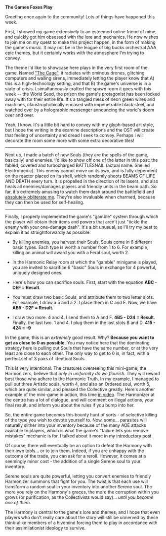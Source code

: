 **The Games Foxes Play**

Greeting once again to the community! Lots of things have happened this week.

First, I showed my game extensively to an esteemed online friend of mine, and quickly got him obsessed with the lore and mechanics. He now wishes to join me on my quest to make this project happen, in the form of making the game's music. It may not be in the league of big bucks orchestral AAA epic themes, but it certainly works with the atmosphere I'm trying to convey.

The theme I'd like to showcase here plays in the very first room of the game. Named ["The Cage"](https://www.youtube.com/watch?v=wHub2nob2jI), it radiates with ominous drones, glitching computers and wailing sirens, immediately letting the player know that A) this is a high-technology setting, and that B) the game's universe is in a state of crisis. I simultaneously crafted the spawn room it goes with this week -- the World Seed, the prison the game's protagonist has been locked away with for their entire life. It's a tangled mess of neon green wires and machines, claustrophobically encased with impenetrable black steel, and watched over by a holographic messenger announcing the world's doom over and over.

Yeah, I know. It's a little bit hard to convey with my glyph-based art style, but I hope the writing in the examine descriptions and the OST will create that feeling of uncertainty and dread I seek to convey. Perhaps I will decorate the room some more with some extra decorative tiles!

***

Next up, I made a batch of new Souls (they are the spells of the game, basically) and enemies. I'd like to show off one of the latter in this post: the fabled, coveted and turbocharged BATTLESNAIL (actual name: Shelled Electromedic). This enemy cannot move on its own, and is fully dependent on the reactor placed on its shell, which randomly shoots BEAMS OF LIFE AND DEATH every turn. It is propelled in the direction of its lasers, and also heals all enemies/damages players and friendly units in the beam path. So far, it's extremely amusing to watch them dash around the battlefield and [absolutely obliterate me](https://www.youtube.com/watch?v=CA4ZZZ8Izyg). They're also invaluable when charmed, because they can then be used for self-healing.

***

Finally, I properly implemented the game's "gamble" system through which the player will obtain their items and powers that aren't just "tickle the enemy with your one-damage dash". It's a bit unusual, so I'll try my best to explain it as straightforwardly as possible.

* By killing enemies, you harvest their Souls. Souls come in 6 different basic types. Each type is worth a number from 1 to 6. For example, killing an animal will award you with a Feral soul, worth 2.

* In the Harmonic Relay room at which the "gamble" minigame is played, you are invited to sacrifice 6 "basic" Souls in exchange for 4 powerful, uniquely designed ones.

* Here's how you can sacrifice souls. First, start with the equation **ABC - DEF = Result**. 

* You must draw two basic Souls, and attribute them to two letter slots. For example, I draw a 5 and a 2. I place them in C and E. Now, we have **AB5 - D2F = Result**.

* I draw two more. 4 and 4. I send them to A and F. **4B5 - D24 = Result**. Finally, the last two. 1 and 4. I plug them in the last slots B and D. **415 - 424 = -9**

In the game, this is an *extremely* good result. Why? **Because you want to get as close to 0 as possible.** You may notice here that the dominating strategy here is pulling out Souls that have the same number, or at the very least are close to each other. The only way to get to 0 is, in fact, with a perfect set of 3 pairs of identical Souls.

This is very intentional. The creatures overseeing this mini-game, the Harmonizers, believe that *only in uniformity do we flourish*. They will reward best those who adhere to the Harmonic Truth. In my example, I managed to pull out three Artistic souls, worth 4, and also an Ordered soul, worth 5, which are quite similar, and pleased the Collective greatly. Here's another example of the mini-game in action, this time [in video](https://www.youtube.com/watch?v=uRchzwUR6i8). The Harmonizer at the centre has a lot of dialogue, and will comment on illegal actions, your final result, and inform you about the rules if you bump into her.

So, the entire game becomes this bounty hunt of sorts - of selective killing of the type you wish to devote yourself to. Now, some... parasites will naturally slither into your inventory because of the many AOE attacks available to players, which is what the game's "failure lets you remove mistakes" mechanic is for. I talked about it more in my [introductory post](https://www.reddit.com/r/roguelikedev/comments/uzb3iu/sharing_saturday_416/iaa1w3u/).

Of course, there will eventually be an option to defeat the Harmony with their own tools...  or to join them. Indeed, if you are unhappy with the outcome of the trade, you can ask for a reroll. However, it comes at a seemingly minor cost - the addition of a single Serene soul to your inventory.

Serene souls are quite powerful, letting you convert enemies to friendly Harmonizer summons that fight for you. The twist is that each use will transform a random soul in your inventory into another Serene soul. The more you rely on the Harmony's graces, the more the corruption within you grows (or purification, as the Collectivists would say)... *until you become one of them*.

The Harmony is central to the game's lore and themes, and I hope that even players who don't really care about the story will still be unnerved by these think-alike members of a hivemind forcing them to play in accordance with their assimilationist ideology to survive.